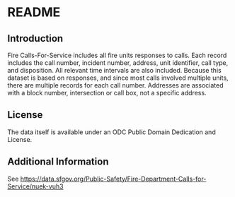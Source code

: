 # README

## Introduction

Fire Calls-For-Service includes all fire units responses to calls. Each record includes the call number, incident number, address, unit identifier, call type, and disposition. All relevant time intervals are also included. Because this dataset is based on responses, and since most calls involved multiple units, there are multiple records for each call number. Addresses are associated with a block number, intersection or call box, not a specific address.

## License

The data itself is available under an ODC Public Domain Dedication and License.

## Additional Information

See https://data.sfgov.org/Public-Safety/Fire-Department-Calls-for-Service/nuek-vuh3